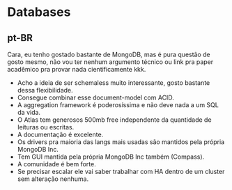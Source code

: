 # Databases

## pt-BR

Cara, eu tenho gostado bastante de MongoDB, mas é pura questão de gosto mesmo, não vou ter nenhum argumento técnico ou link pra paper acadêmico pra provar nada cientificamente kkk.
- Acho a ideia de ser schemaless muito interessante, gosto bastante dessa flexibilidade.
- Consegue combinar esse document-model com ACID.
- A aggregation framework é poderosíssima e não deve nada a um SQL da vida.
- O Atlas tem generosos 500mb free independente da quantidade de leituras ou escritas.
- A documentação é excelente. 
- Os drivers pra maioria das langs mais usadas são mantidos pela própria MongoDB Inc.
- Tem GUI mantida pela própria MongoDB Inc também (Compass).
- A comunidade é bem forte.
- Se precisar escalar ele vai saber trabalhar com HA dentro de um cluster sem alteração nenhuma.
